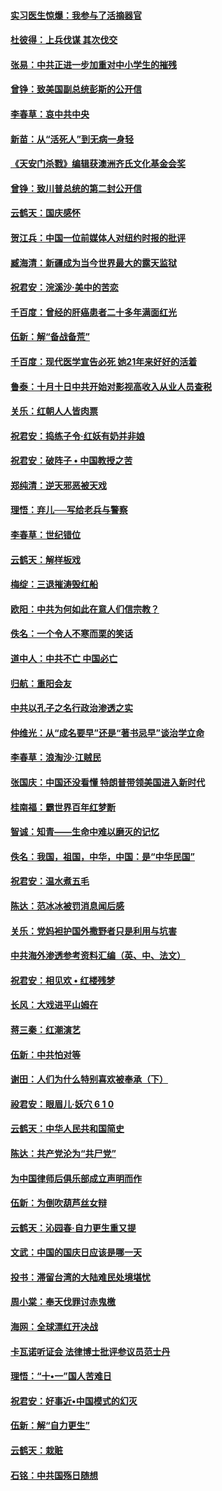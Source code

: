 #### [实习医生惊爆：我参与了活摘器官](../pages/nsc993/n10782508.md?t=10141534) 

#### [杜彼得：上兵伐谋 其次伐交](../pages/nsc993/n10782571.md?t=10141534) 

#### [张易：中共正进一步加重对中小学生的摧残](../pages/nsc993/n10781866.md?t=10141534) 

#### [曾铮：致美国副总统彭斯的公开信](../pages/nsc993/n10779942.md?t=10141534) 

#### [李春草：哀中共中央](../pages/nsc993/n10778921.md?t=10141534) 

#### [新苗：从“活死人”到无病一身轻](../pages/nsc993/n10778538.md?t=10141534) 

#### [《天安门杀戮》编辑获澳洲齐氏文化基金会奖](../pages/nsc993/n10777219.md?t=10141534) 

#### [曾铮：致川普总统的第二封公开信](../pages/nsc993/n10777329.md?t=10141534) 

#### [云鹤天：国庆感怀](../pages/nsc993/n10775823.md?t=10141534) 

#### [贺江兵：中国一位前媒体人对纽约时报的批评](../pages/nsc993/n10776626.md?t=10141534) 

#### [臧海清：新疆成为当今世界最大的露天监狱](../pages/nsc993/n10775817.md?t=10141534) 

#### [祝君安：浣溪沙‧美中的苦恋](../pages/nsc993/n10775813.md?t=10141534) 

#### [千百度：曾经的肝癌患者二十多年满面红光](../pages/nsc993/n10775728.md?t=10141534) 

#### [伍新：解“备战备荒”](../pages/nsc993/n10773928.md?t=10141534) 

#### [千百度：现代医学宣告必死 她21年来好好的活着](../pages/nsc993/n10773703.md?t=10141534) 

#### [鲁泰：十月十日中共开始对影视高收入从业人员查税](../pages/nsc993/n10773444.md?t=10141534) 

#### [关乐：红朝人人皆肉票](../pages/nsc993/n10773429.md?t=10141534) 

#### [祝君安：捣练子令‧红妖有奶并非娘](../pages/nsc993/n10773412.md?t=10141534) 

#### [祝君安：破阵子 • 中国教授之苦](../pages/nsc993/n10772347.md?t=10141534) 

#### [郑纯清：逆天邪恶被天戏](../pages/nsc993/n10772339.md?t=10141534) 

#### [理悟：弃儿──写给老兵与警察](../pages/nsc993/n10772337.md?t=10141534) 

#### [李春草：世纪错位](../pages/nsc993/n10768198.md?t=10141534) 

#### [云鹤天：解样板戏](../pages/nsc993/n10768193.md?t=10141534) 

#### [梅绽：三退摧涛毁红船](../pages/nsc993/n10768163.md?t=10141534) 

#### [欧阳：中共为何如此在意人们信宗教？](../pages/nsc993/n10768144.md?t=10141534) 

#### [佚名：一个令人不寒而栗的笑话](../pages/nsc993/n10768061.md?t=10141534) 

#### [道中人：中共不亡 中国必亡](../pages/nsc993/n10768017.md?t=10141534) 

#### [归航：重阳会友](../pages/nsc993/n10767544.md?t=10141534) 

#### [中共以孔子之名行政治渗透之实](../pages/nsc993/n10767697.md?t=10141534) 

#### [仲维光：从“成名要早”还是“著书忌早”谈治学立命](../pages/nsc993/n10767650.md?t=10141534) 

#### [李春草：浪淘沙‧江贼民](../pages/nsc993/n10767480.md?t=10141534) 

#### [张国庆：中国还没看懂 特朗普带领美国进入新时代](../pages/nsc993/n10764224.md?t=10141534) 

#### [桂南福：霸世界百年红梦断](../pages/nsc993/n10762380.md?t=10141534) 

#### [智诚：知青——生命中难以磨灭的记忆](../pages/nsc993/n10762372.md?t=10141534) 

#### [佚名：我国，祖国，中华，中国：是“中华民国”](../pages/nsc993/n10762366.md?t=10141534) 

#### [祝君安：温水煮五毛](../pages/nsc993/n10762362.md?t=10141534) 

#### [陈达：范冰冰被罚消息闻后感](../pages/nsc993/n10760142.md?t=10141534) 

#### [关乐：党妈袒护国外撒野者只是利用与坑害](../pages/nsc993/n10760019.md?t=10141534) 

#### [中共海外渗透参考资料汇编（英、中、法文）](../pages/nsc993/n10756055.md?t=10141534) 

#### [祝君安：相见欢  •  红楼残梦](../pages/nsc993/n10757542.md?t=10141534) 

#### [长风：大戏进平山姆在](../pages/nsc993/n10757155.md?t=10141534) 

#### [蒋三秦：红潮演艺](../pages/nsc993/n10756736.md?t=10141534) 

#### [伍新：中共怕对等](../pages/nsc993/n10754812.md?t=10141534) 

#### [谢田：人们为什么特别喜欢被奉承（下）](../pages/nsc993/n10755072.md?t=10141534) 

#### [祋君安：眼眉儿‧妖穴 6 1 0](../pages/nsc993/n10754802.md?t=10141534) 

#### [云鹤天：中华人民共和国简史](../pages/nsc993/n10753546.md?t=10141534) 

#### [陈达：共产党沦为“共尸党”](../pages/nsc993/n10753506.md?t=10141534) 

#### [为中国律师后俱乐部成立声明而作](../pages/nsc993/n10753359.md?t=10141534) 

#### [伍新：为倒吹葫芦丝女辩](../pages/nsc993/n10753300.md?t=10141534) 

#### [云鹤天：沁园春‧自力更生重又提](../pages/nsc993/n10752681.md?t=10141534) 

#### [文武：中国的国庆日应该是哪一天](../pages/nsc993/n10752564.md?t=10141534) 

#### [投书：滞留台湾的大陆难民处境堪忧](../pages/nsc993/n10751122.md?t=10141534) 

#### [周小棠：奉天伐罪讨赤鬼檄](../pages/nsc993/n10749279.md?t=10141534) 

#### [海网：全球漂红开决战](../pages/nsc993/n10747774.md?t=10141534) 

#### [卡瓦诺听证会 法律博士批评参议员范士丹](../pages/nsc993/n10748504.md?t=10141534) 

#### [理悟：“十•一”国人苦难日](../pages/nsc993/n10747763.md?t=10141534) 

#### [祝君安：好事近•中国模式的幻灭](../pages/nsc993/n10747755.md?t=10141534) 

#### [伍新：解“自力更生”](../pages/nsc993/n10747744.md?t=10141534) 

#### [云鹤天：栽赃](../pages/nsc993/n10747735.md?t=10141534) 

#### [石铭：中共国殇日随想](../pages/nsc993/n10747202.md?t=10141534) 


